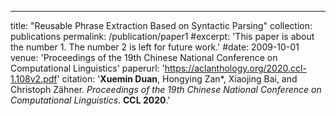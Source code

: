 ---
title: "Reusable Phrase Extraction Based on Syntactic Parsing"
collection: publications
permalink: /publication/paper1
#excerpt: 'This paper is about the number 1. The number 2 is left for future work.'
#date: 2009-10-01
venue: 'Proceedings of the 19th Chinese National Conference on Computational Linguistics'
paperurl: 'https://aclanthology.org/2020.ccl-1.108v2.pdf'
citation: '<b>Xuemin Duan</b>, Hongying Zan*, Xiaojing Bai, and Christoph Zähner. <i>Proceedings of the 19th Chinese National Conference on Computational Linguistics</i>. <b>CCL 2020</b>.'





